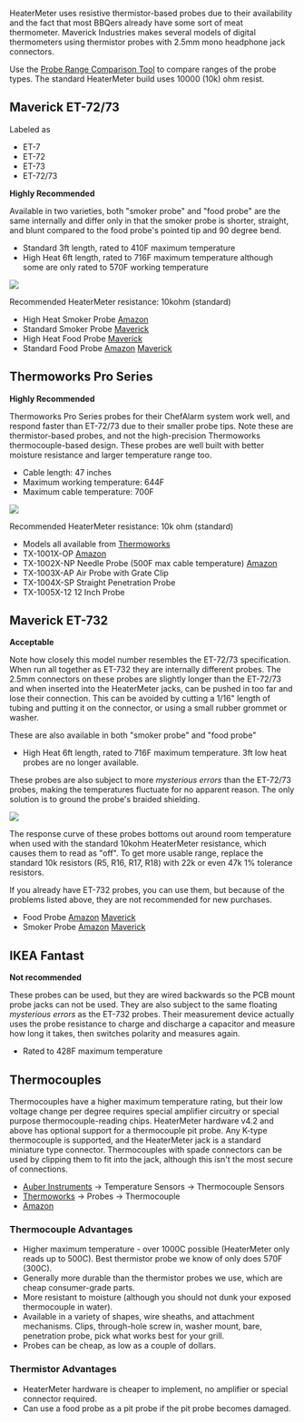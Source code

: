 HeaterMeter uses resistive thermistor-based probes due to their availability and the fact that most BBQers already have some sort of meat thermometer. Maverick Industries makes several models of digital thermometers using thermistor probes with 2.5mm mono headphone jack connectors.

Use the [Probe Range Comparison Tool](http://capnbry.net/linkmeter/adctherm/) to compare ranges of the probe types. The standard HeaterMeter build uses 10000 (10k) ohm resist.

## Maverick ET-72/73

Labeled as
 * ET-7
 * ET-72
 * ET-73
 * ET-72/73

**Highly Recommended**

Available in two varieties, both "smoker probe" and "food probe" are the same internally and differ only in that the smoker probe is shorter, straight, and blunt compared to the food probe's pointed tip and 90 degree bend.
 * Standard 3ft length, rated to 410F maximum temperature
 * High Heat 6ft length, rated to 716F maximum temperature although some are only rated to 570F working temperature

![](http://i.imgur.com/S3HMC8E.png)

Recommended HeaterMeter resistance: 10kohm (standard)

 * High Heat Smoker Probe [Amazon](https://www.amazon.com/dp/B008OWZMMW/ref=as_li_ss_til?tag=httpcapnbrnet-20&camp=0&creative=0&linkCode=as4&creativeASIN=B008OWZMMW&adid=1EE7Q885EA7E7N0DT955)
 * Standard Smoker Probe [Maverick](http://www.maverickhousewares.com/parts/et-73-smoker-probe)
 * High Heat Food Probe [Maverick](http://www.maverickhousewares.com/parts/et-7273-high-heat-6ft-food-probe)
 * Standard Food Probe [Amazon](https://www.amazon.com/dp/B00B8NBL2O/ref=as_li_ss_til?tag=httpcapnbrnet-20&camp=0&creative=0&linkCode=as4&creativeASIN=B00B8NBL2O&adid=0NBFHY6JQDTCA1J3XBQ6&) [Maverick](http://www.maverickhousewares.com/parts/et-7-et-72-et-902-probe)

## Thermoworks Pro Series

**Highly Recommended**

Thermoworks Pro Series probes for their ChefAlarm system work well, and respond faster than ET-72/73 due to their smaller probe tips. Note these are thermistor-based probes, and not the high-precision Thermoworks thermocouple-based design. These probes are well built with better moisture resistance and larger temperature range too.
  * Cable length: 47 inches
  * Maximum working temperature: 644F
  * Maximum cable temperature: 700F

![](http://i.imgur.com/eMb3xMK.png)

Recommended HeaterMeter resistance: 10k ohm (standard)

  * Models all available from [Thermoworks](http://www.thermoworks.com/products/alarm/chefalarm.html#ProbeTab)
  * TX-1001X-OP [Amazon](https://www.amazon.com/dp/B00EZB8W0K/ref=as_li_ss_til?tag=httpcapnbrnet-20&camp=0&creative=0&linkCode=as4&creativeASIN=B00EZB8W0K&adid=03P1SGNDWFZ85JC5W569&)
  * TX-1002X-NP Needle Probe (500F max cable temperature) [Amazon](https://www.amazon.com/dp/B00EZBB8AQ/ref=as_li_ss_til?tag=httpcapnbrnet-20&camp=0&creative=0&linkCode=as4&creativeASIN=B00EZBB8AQ&adid=0J280WDZFM7N5XZM4XF3&)
  * TX-1003X-AP Air Probe with Grate Clip
  * TX-1004X-SP Straight Penetration Probe
  * TX-1005X-12 12 Inch Probe

## Maverick ET-732

**Acceptable**

Note how closely this model number resembles the ET-72/73 specification. When run all together as ET-732 they are internally different probes. The 2.5mm connectors on these probes are slightly longer than the ET-72/73 and when inserted into the HeaterMeter jacks, can be pushed in too far and lose their connection. This can be avoided by cutting a 1/16" length of tubing and putting it on the connector, or using a small rubber grommet or washer.

These are also available in both "smoker probe" and "food probe"
  * High Heat 6ft length, rated to 716F maximum temperature. 3ft low heat probes are no longer available.

These probes are also subject to more _mysterious errors_ than the ET-72/73 probes, making the temperatures fluctuate for no apparent reason. The only solution is to ground the probe's braided shielding.

![](http://i.imgur.com/uJYKaAQ.png)

The response curve of these probes bottoms out around room temperature when used with the standard 10kohm HeaterMeter resistance, which causes them to read as "off". To get more usable range, replace the standard 10k resistors (R5, R16, R17, R18) with 22k or even 47k 1% tolerance resistors.

If you already have ET-732 probes, you can use them, but because of the problems listed above, they are not recommended for new purchases.

 * Food Probe [Amazon](https://www.amazon.com/dp/B00684ZYNK/ref=as_li_ss_til?tag=httpcapnbrnet-20&camp=0&creative=0&linkCode=as4&creativeASIN=B00684ZYNK&adid=061W9X7NN6KRC8XK1DXX&) [Maverick](http://maverickhousewares.bigcartel.com/product/et-732-food-probe)
 * Smoker Probe [Amazon](https://www.amazon.com/dp/B006XLWL7K/ref=as_li_ss_til?tag=httpcapnbrnet-20&camp=0&creative=0&linkCode=as4&creativeASIN=B006XLWL7K&adid=18BES922G0WB0PVSCJN0&) [Maverick](http://maverickhousewares.bigcartel.com/product/et-732-smoker-probe)

## IKEA Fantast

**Not recommended**

These probes can be used, but they are wired backwards so the PCB mount probe jacks can not be used. They are also subject to the same floating _mysterious errors_ as the ET-732 probes. Their measurement device actually uses the probe resistance to charge and discharge a capacitor and measure how long it takes, then switches polarity and measures again.

 * Rated to 428F maximum temperature

## Thermocouples

Thermocouples have a higher maximum temperature rating, but their low voltage change per degree requires special amplifier circuitry or special purpose thermocouple-reading chips. HeaterMeter hardware v4.2 and above has optional support for a thermocouple pit probe. Any K-type thermocouple is supported, and the HeaterMeter jack is a standard miniature type connector. Thermocouples with spade connectors can be used by clipping them to fit into the jack, although this isn't the most secure of connections.

* [Auber Instruments](http://www.auberins.com/) -> Temperature Sensors -> Thermocouple Sensors
* [Thermoworks](http://thermoworks.com/) -> Probes -> Thermocouple 
* [Amazon](http://www.amazon.com/s/?_encoding=UTF8&camp=1789&creative=390957&field-keywords=k%20thermocouple&linkCode=ur2&rh=i%3Aaps%2Ck%3Ak%20thermocouple&sprefix=k%20therm%2Caps%2C202&tag=httpcapnbrnet-20&url=search-alias%3Daps&linkId=A64FD5UPDR7NLWJ7)

### Thermocouple Advantages

* Higher maximum temperature - over 1000C possible (HeaterMeter only reads up to 500C). Best thermistor probe we know of only does 570F (300C).
* Generally more durable than the thermistor probes we use, which are cheap consumer-grade parts. 
* More resistant to moisture (although you should not dunk your exposed thermocouple in water).
* Available in a variety of shapes, wire sheaths, and attachment mechanisms. Clips, through-hole screw in, washer mount, bare, penetration probe, pick what works best for your grill.
* Probes can be cheap, as low as a couple of dollars.

### Thermistor Advantages

* HeaterMeter hardware is cheaper to implement, no amplifier or special connector required.
* Can use a food probe as a pit probe if the pit probe becomes damaged.
